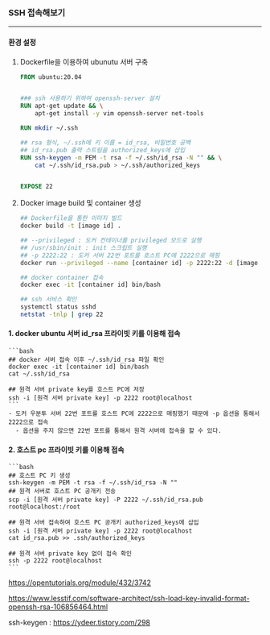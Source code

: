 

### SSH 접속해보기
---

#### 환경 설정

1. Dockerfile을 이용하여 ubunutu 서버 구축
    ```Dockerfile
    FROM ubuntu:20.04


    ### ssh 사용하기 위하여 openssh-server 설치
    RUN apt-get update && \
        apt-get install -y vim openssh-server net-tools

    RUN mkdir ~/.ssh

    ## rsa 형식, ~/.ssh에 키 이름 = id_rsa, 비밀번호 공백 
    ## id_rsa.pub 출력 스트림을 authorized_keys에 삽입
    RUN ssh-keygen -m PEM -t rsa -f ~/.ssh/id_rsa -N "" && \
        cat ~/.ssh/id_rsa.pub > ~/.ssh/authorized_keys
    

    EXPOSE 22
    ```
    
2. Docker image build 및 container 생성
    ```bash
    ## Dockerfile을 통한 이미지 빌드
    docker build -t [image id] .

    ## --privileged : 도커 컨테이너를 privileged 모드로 실행
    ## /usr/sbin/init : init 스크립트 실행
    ## -p 2222:22 : 도커 서버 22번 포트를 호스트 PC에 2222으로 매핑
    docker run --privileged --name [container id] -p 2222:22 -d [image id] /usr/sbin/init

    ## docker container 접속
    docker exec -it [container id] bin/bash

    ## ssh 서비스 확인
    systemctl status sshd
    netstat -tnlp | grep 22
    ```


#### 1. docker ubuntu 서버 id_rsa 프라이빗 키를 이용해 접속

    ```bash
    ## docker 서버 접속 이후 ~/.ssh/id_rsa 파일 확인
    docker exec -it [container id] bin/bash
    cat ~/.ssh/id_rsa

    ## 원격 서버 private key를 호스트 PC에 저장
    ssh -i [원격 서버 private key] -p 2222 root@localhost
    ```
    - 도커 우분투 서버 22번 포트를 호스트 PC에 2222으로 매핑했기 때문에 -p 옵션을 통해서 2222으로 접속
      - 옵션을 주지 않으면 22번 포트를 통해서 원격 서버에 접속을 할 수 있다.

#### 2. 호스트 pc 프라이빗 키를 이용해 접속

    ```bash
    ## 호스트 PC 키 생성
    ssh-keygen -m PEM -t rsa -f ~/.ssh/id_rsa -N ""
    ## 원격 서버로 호스트 PC 공개키 전송
    scp -i [원격 서버 private key] -P 2222 ~/.ssh/id_rsa.pub root@localhost:/root

    ## 원격 서버 접속하여 호스트 PC 공개키 authorized_keys에 삽입  
    ssh -i [원격 서버 private key] -p 2222 root@localhost
    cat id_rsa.pub >> .ssh/authorized_keys

    ## 원격 서버 private key 없이 접속 확인
    ssh -p 2222 root@localhost
    ```



https://opentutorials.org/module/432/3742

https://www.lesstif.com/software-architect/ssh-load-key-invalid-format-openssh-rsa-106856464.html

ssh-keygen : https://ydeer.tistory.com/298